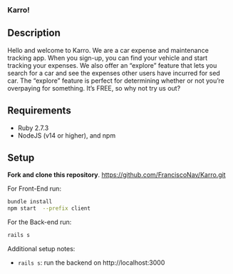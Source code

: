 ### Karro!

## Description
Hello and welcome to Karro. We are a car expense and maintenance tracking app. When you sign-up, you can find your vehicle and start tracking your expenses. We also offer an “explore” feature that lets you search for a car and see the expenses other users have incurred for sed car. The “explore” feature is perfect for determining whether or not you’re overpaying for something. It’s FREE, so why not try us out?

## Requirements
- Ruby 2.7.3
- NodeJS (v14 or higher), and npm

## Setup
**Fork and clone this repository**.
https://github.com/FranciscoNav/Karro.git

For Front-End run:
```sh
bundle install
npm start  --prefix client
```

For the Back-end run:
```sh
rails s
```

Additional setup notes:
- `rails s`: run the backend on http://localhost:3000